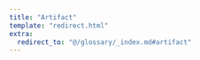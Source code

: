 ```yaml
---
title: "Artifact"
template: "redirect.html"
extra:
  redirect_to: "@/glossary/_index.md#artifact"
---
```


&nbsp;
